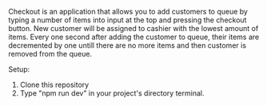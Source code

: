 Checkout is an application that allows you to add customers to queue by typing a number of items into input at the top and pressing 
the checkout button. New customer will be assigned to cashier with the lowest amount of items. Every one second after adding the customer 
to queue, their items are decremented by one untill there are no more items and then customer is removed from the queue.

Setup:
1. Clone this repository
2. Type "npm run dev" in your project's directory terminal.
